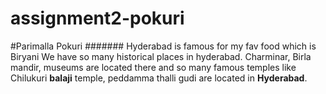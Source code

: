 # assignment2-pokuri
#Parimalla Pokuri
####### Hyderabad is famous for my fav food which is Biryani
We have so many historical places in hyderabad. Charminar, Birla mandir, museums are located there and so many famous temples like Chilukuri **balaji** temple, peddamma thalli gudi are located in **Hyderabad**.

